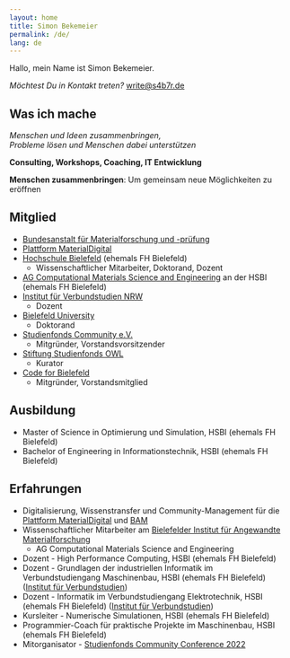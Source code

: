 ```yaml
---
layout: home
title: Simon Bekemeier
permalink: /de/
lang: de
---
```


Hallo, mein Name ist Simon Bekemeier.

*Möchtest Du in Kontakt treten?* [write@s4b7r.de](mailto:write@s4b7r.de)

## Was ich mache

*Menschen und Ideen zusammenbringen,* <br>
*Probleme lösen und Menschen dabei unterstützen*

**Consulting, Workshops, Coaching, IT Entwicklung**

**Menschen zusammenbringen**: Um gemeinsam neue Möglichkeiten zu eröffnen

## Mitglied

- [Bundesanstalt für Materialforschung und -prüfung](https://www.bam.de/)
- [Plattform MaterialDigital](https://www.materialdigital.de/)
- [Hochschule Bielefeld](https://www.hsbi.de/) (ehemals FH Bielefeld)
    - Wissenschaftlicher Mitarbeiter, Doktorand, Dozent
- [AG Computational Materials Science and Engineering](https://www.hsbi.de/ium/forschung/arbeitsgruppen/computational-materials-science-and-engineering) an der HSBI (ehemals FH Bielefeld)
- [Institut für Verbundstudien NRW](https://www.verbundstudium.de/)
    - Dozent
- [Bielefeld University](https://www.uni-bielefeld.de/)
    - Doktorand
- [Studienfonds Community e.V.](https://studienfondscommunity.de/)
    - Mitgründer, Vorstandsvorsitzender
- [Stiftung Studienfonds OWL](https://www.studienfonds-owl.de/)
    - Kurator
- [Code for Bielefeld](https://codefor.de/bielefeld/)
    - Mitgründer, Vorstandsmitglied

## Ausbildung

- Master of Science in Optimierung und Simulation, HSBI (ehemals FH Bielefeld)
- Bachelor of Engineering in Informationstechnik, HSBI (ehemals FH Bielefeld)

## Erfahrungen

- Digitalisierung, Wissenstransfer und Community-Management für die [Plattform MaterialDigital](https://www.materialdigital.de/) und [BAM](https://www.bam.de/)
- Wissenschaftlicher Mitarbeiter am [Bielefelder Institut für Angewandte Materialforschung](https://www.hsbi.de/bifam)
    - AG Computational Materials Science and Engineering
- Dozent - High Performance Computing, HSBI (ehemals FH Bielefeld)
- Dozent - Grundlagen der industriellen Informatik im Verbundstudiengang Maschinenbau, HSBI (ehemals FH Bielefeld) ([Institut für Verbundstudien](https://www.verbundstudium.de/))
- Dozent - Informatik im Verbundstudiengang Elektrotechnik, HSBI (ehemals FH Bielefeld) ([Institut für Verbundstudien](https://www.verbundstudium.de/))
- Kursleiter - Numerische Simulationen, HSBI (ehemals FH Bielefeld)
- Programmier-Coach für praktische Projekte im Maschinenbau, HSBI (ehemals FH Bielefeld)
- Mitorganisator - [Studienfonds Community Conference 2022](https://studienfondscommunity.de/kick-off-gelungen-die-studienfonds-community-conference-2022/)
